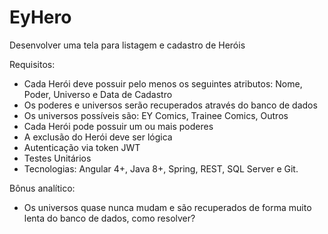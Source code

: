 # EyHero

Desenvolver uma tela para listagem e cadastro de Heróis

Requisitos:

* Cada Herói deve possuir pelo menos os seguintes atributos:  Nome, Poder, Universo e Data de Cadastro
* Os poderes e universos serão recuperados através do banco de dados
* Os universos possíveis são: EY Comics, Trainee Comics, Outros
* Cada Herói pode possuir um ou mais poderes
* A exclusão do Herói deve ser lógica 
* Autenticação via token JWT
* Testes Unitários 
* Tecnologias: Angular 4+, Java 8+, Spring, REST, SQL Server e Git.

Bônus analítico:
* Os universos quase nunca mudam e são recuperados de forma muito lenta do banco de dados, como resolver? 
